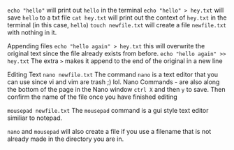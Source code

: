 `echo "hello"`    will print out `hello` in the terminal
`echo "hello" > hey.txt`   will save `hello` to a txt file
`cat hey.txt`    will print out the context of `hey.txt` in the terminal (in this case, `hello`)
`touch newfile.txt`    will create a file `newfile.txt` with nothing in it.


Appending files
	`echo "hello again" > hey.txt`    this will overwrite the original text since the file already exists from before.
	`echo "hello again" >> hey.txt`   The extra `>` makes it append to the end of the original in a new line

Editing Text
	`nano newfile.txt`   The command `nano` is a text editor that you can use since vi and vim are trash ;) lol.
		Nano Commands  - are also along the bottom of the page in the Nano window
			`ctrl X` and then `y` to save.  Then confirm the name of the file once you have finished editing

`mousepad newfile.txt`  The `mousepad` command is a gui style text editor similiar to notepad.

`nano` and `mousepad` will also create a file if you use a filename that is not already made in the directory you are in.